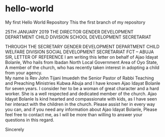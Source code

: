 # hello-world
My first Hello World Repository
This the first branch of my repository



25TH   JANUARY 2019
THE  DIRECTOR
GENDER    DEVELOPMENT DEPARTMENT
CHILD DIVISION
SCHOOL DEVELOPMENT SECRETARIAT

THROUGH
THE SECRETARY
GENDER DEVELOPMENT DEPARTMENT
CHILD WELFARE DIVISION
SOCIAL DEVELOPMENT SECRETARIAT
FCT – ABUJA
SIR,
LETTER OF REFERENCE
          I am writing this letter on behalf of Ajao Idayat Bolanle, Who hails from Ibadan North Local Government Area of Oyo State, A member of the church, who has recently taken interest in adopting a child from your agency.  
         My name is Rev John Tijani Imuedeh the Senior Pastor of  Rabbi Teaching and Preaching Ministries Kubwa Abuja and I have known Ajao Idayat Bolanle for seven years.
I consider her to be a woman of great character and a hard worker. She is a well respected and dedicated member of the church. 
Ajao Idayat Bolanle Is kind hearted and compassionate with kids, as I have seen her interact with the children in the church.
              Please assist her in every way you can, and if you need any information about Ajao Idayat Bolanle, Please feel free to contact me, as I will be more than willing to answer your questions in this regard.

Sincerely



